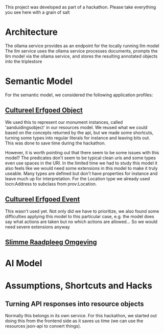 This project was developed as part of a hackathon. Please take everything you see here with a grain of salt

# Architecture

The ollama service provides as an endpoint for the locally running llm model
The llm service uses the ollama service processes documents, prompts the llm model via the ollama service, and stores the resulting annotated objects into the triplestore


# Semantic Model

For the semantic model, we considered the following application profiles:

## [Cultureel Erfgoed Object](https://data.vlaanderen.be/doc/applicatieprofiel/cultureel-erfgoed-object/)

We used this to represent our monument instances, called 'aanduidingsobject' in our resources model. We reused what we could based on the concepts returned by the api, but we made some shortcuts, turning some types into regular literals for instance and leaving bits out. This was done to save time during the hackathon.

However, it is worth pointing out that there seem to be some issues with this model? The predicates don't seem to be typical clean uris and some types even use spaces in the URI. In the limited time we had to study this model it also feels like we would need some extensions in this model to make it truly useable. Many types are defined but don't have properties for instance and leave much up for interpretation. For the Location type we already used locn:Address to subclass from prov:Location.

## [Cultureel Erfgoed Event](https://data.vlaanderen.be/doc/applicatieprofiel/cultureel-erfgoed-event/)

This wasn't used yet. Not only did we have to prioritize, we also found some difficulties applying this model to this particular case, e.g. the model does say what actions are taken but no which actions are allowed... So we would need severe extensions anyway

## [Slimme Raadpleeg Omgeving](https://data.vlaanderen.be/doc/applicatieprofiel/slimmeraadpleegomgeving/)

# AI Model

# Assumptions, Shortcuts and Hacks

## Turning API responses into resource objects

Normally this belongs in its own service. For this hackathon, we started out doing this from the frontend side as it saves us time (we can use the resources json-api to convert things).
